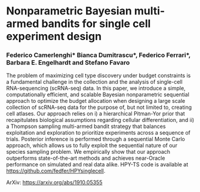 # Nonparametric Bayesian multi-armed bandits for single cell experiment design
### Federico Camerlenghi* Bianca Dumitrascu*, Federico Ferrari*, Barbara E. Engelhardt and Stefano Favaro

The problem of maximizing cell type discovery under budget constraints is a fundamental challenge in the collection and the analysis of single-cell RNA-sequencing (scRNA-seq) data. In this paper, we introduce a simple, computationally efficient, and scalable Bayesian nonparametric sequential approach to optimize the budget allocation when designing a large scale collection of scRNA-seq data for the purpose of, but not limited to, creating cell atlases. Our approach relies on i) a hierarchical Pitman-Yor prior that recapitulates biological assumptions regarding cellular differentiation, and ii) a Thompson sampling multi-armed bandit strategy that balances exploitation and exploration to prioritize experiments across a sequence of trials. Posterior inference is performed through a sequential Monte Carlo approach, which allows us to fully exploit the sequential nature of our species sampling problem. We empirically show that our approach outperforms state-of-the-art methods and achieves near-Oracle performance on simulated and real data alike.  HPY-TS code is available at https://github.com/fedfer/HPYsinglecell.


ArXiv: https://arxiv.org/abs/1910.05355
